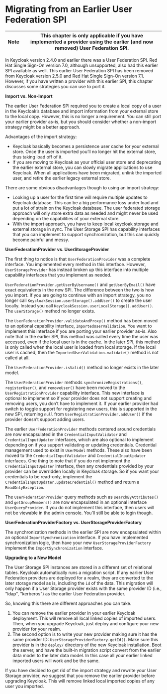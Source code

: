 # Migrating from an Earlier User Federation SPI

| Note | This chapter is only applicable if you have implemented a provider using the earlier (and now removed) User Federation SPI. |
| ---- | --------------------------------------------------------------------------------------------------------------------------- |

In Keycloak version 2.4.0 and earlier there was a User Federation SPI. Red Hat Single Sign-On version 7.0, although unsupported, also had this earlier SPI available as well. This earlier User Federation SPI has been removed from Keycloak version 2.5.0 and Red Hat Single Sign-On version 7.1. However, if you have written a provider with this earlier SPI, this chapter discusses some strategies you can use to port it.

**Import vs. Non-Import**

The earlier User Federation SPI required you to create a local copy of a user in the Keycloak’s database and import information from your external store to the local copy. However, this is no longer a requirement. You can still port your earlier provider as-is, but you should consider whether a non-import strategy might be a better approach.

Advantages of the import strategy:

* Keycloak basically becomes a persistence user cache for your external store. Once the user is imported you’ll no longer hit the external store, thus taking load off of it.
* If you are moving to Keycloak as your official user store and deprecating the earlier external store, you can slowly migrate applications to use Keycloak. When all applications have been migrated, unlink the imported user, and retire the earlier legacy external store.

There are some obvious disadvantages though to using an import strategy:

* Looking up a user for the first time will require multiple updates to Keycloak database. This can be a big performance loss under load and put a lot of strain on the Keycloak database. The user federated storage approach will only store extra data as needed and might never be used depending on the capabilities of your external store.
* With the import approach, you have to keep local keycloak storage and external storage in sync. The User Storage SPI has capability interfaces that you can implement to support synchronization, but this can quickly become painful and messy.

**UserFederationProvider vs. UserStorageProvider**

The first thing to notice is that `UserFederationProvider` was a complete interface. You implemented every method in this interface. However, `UserStorageProvider` has instead broken up this interface into multiple capability interfaces that you implement as needed.

`UserFederationProvider.getUserByUsername()` and `getUserByEmail()` have exact equivalents in the new SPI. The difference between the two is how you import. If you are going to continue with an import strategy, you no longer call `KeycloakSession.userStorage().addUser()` to create the user locally. Instead you call `KeycloakSession.userLocalStorage().addUser()`. The `userStorage()` method no longer exists.

The `UserFederationProvider.validateAndProxy()` method has been moved to an optional capability interface, `ImportedUserValidation`. You want to implement this interface if you are porting your earlier provider as-is. Also note that in the earlier SPI, this method was called every time the user was accessed, even if the local user is in the cache. In the later SPI, this method is only called when the local user is loaded from local storage. If the local user is cached, then the `ImportedUserValidation.validate()` method is not called at all.

The `UserFederationProvider.isValid()` method no longer exists in the later model.

The `UserFederationProvider` methods `synchronizeRegistrations()`, `registerUser()`, and `removeUser()` have been moved to the `UserRegistrationProvider` capability interface. This new interface is optional to implement so if your provider does not support creating and removing users, you don’t have to implement it. If your earlier provider had switch to toggle support for registering new users, this is supported in the new SPI, returning `null` from `UserRegistrationProvider.addUser()` if the provider doesn’t support adding users.

The earlier `UserFederationProvider` methods centered around credentials are now encapsulated in the `CredentialInputValidator` and `CredentialInputUpdater` interfaces, which are also optional to implement depending on if you support validating or updating credentials. Credential management used to exist in `UserModel` methods. These also have been moved to the `CredentialInputValidator` and `CredentialInputUpdater` interfaces. One thing to note that if you do not implement the `CredentialInputUpdater` interface, then any credentials provided by your provider can be overridden locally in Keycloak storage. So if you want your credentials to be read-only, implement the `CredentialInputUpdater.updateCredential()` method and return a `ReadOnlyException`.

The `UserFederationProvider` query methods such as `searchByAttributes()` and `getGroupMembers()` are now encapsulated in an optional interface `UserQueryProvider`. If you do not implement this interface, then users will not be viewable in the admin console. You’ll still be able to login though.

**UserFederationProviderFactory vs. UserStorageProviderFactory**

The synchronization methods in the earlier SPI are now encapsulated within an optional `ImportSynchronization` interface. If you have implemented synchronization logic, then have your new `UserStorageProviderFactory` implement the `ImportSynchronization` interface.

**Upgrading to a New Model**

The User Storage SPI instances are stored in a different set of relational tables. Keycloak automatically runs a migration script. If any earlier User Federation providers are deployed for a realm, they are converted to the later storage model as is, including the `id` of the data. This migration will only happen if a User Storage provider exists with the same provider ID (i.e., "ldap", "kerberos") as the earlier User Federation provider.

So, knowing this there are different approaches you can take.

1. You can remove the earlier provider in your earlier Keycloak deployment. This will remove all local linked copies of imported users. Then, when you upgrade Keycloak, just deploy and configure your new provider for your realm.
2. The second option is to write your new provider making sure it has the same provider ID: `UserStorageProviderFactory.getId()`. Make sure this provider is in the `deploy/` directory of the new Keycloak installation. Boot the server, and have the built-in migration script convert from the earlier data model to the later data model. In this case all your earlier linked imported users will work and be the same.

If you have decided to get rid of the import strategy and rewrite your User Storage provider, we suggest that you remove the earlier provider before upgrading Keycloak. This will remove linked local imported copies of any user you imported.
